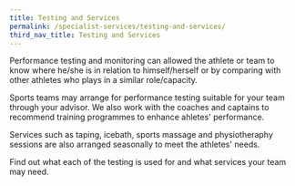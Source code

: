 ```yaml
---
title: Testing and Services
permalink: /specialist-services/testing-and-services/
third_nav_title: Testing and Services
---
```

Performance testing and monitoring can allowed the athlete or team to know where he/she is in relation to himself/herself or by comparing with other athletes who plays in a similar role/capacity.  

Sports teams may arrange for performance testing suitable for your team through your advisor.  We also work with the coaches and captains to recommend training programmes to enhance ahletes' performance.

Services such as taping, icebath, sports massage and physiotheraphy sessions are also arranged seasonally to meet the athletes' needs.

Find out what each of the testing is used for and what services your team may need.